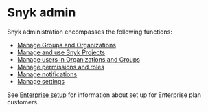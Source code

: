 # Snyk admin

Snyk administration encompasses the following functions:

* [Manage Groups and Organizations](manage-groups-and-organizations/)
* [Manage and use Snyk Projects](snyk-projects/)
* [Manage users in Organizations and Groups](manage-users-in-organizations-and-groups/)
* [Manage permissions and roles](manage-user-roles-and-permissions/)
* [Manage notifications](manage-notifications.md)
* [Manage settings](manage-settings/)

See [Enterprise setup](../enterprise-setup/) for information about set up for Enterprise plan customers.
